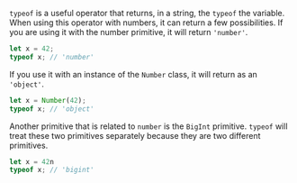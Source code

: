`typeof` is a useful operator that returns, in a string,
the `typeof` the variable. When using this operator with
numbers, it can return a few possibilities. If you are using
it with the number primitive, it will return `'number'`.

```javascript
let x = 42;
typeof x; // 'number'
```

If you use it with an instance of the `Number` class, it will
return as an `'object'`.

```javascript
let x = Number(42);
typeof x; // 'object'
```

Another primitive that is related to `number` is the `BigInt` primitive.
`typeof` will treat these two primitives separately because they are two
different primitives.

```javascript
let x = 42n
typeof x; // 'bigint'
```
